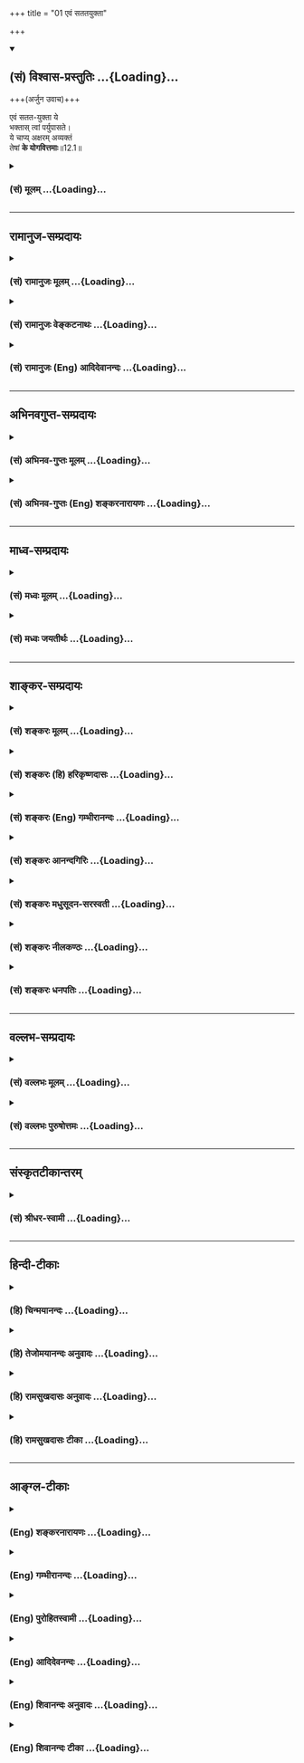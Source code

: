 +++
title = "01 एवं सततयुक्ता"

+++
<div class="js_include" newlevelforh1="2" title="(सं) विश्वास-प्रस्तुतिः" unfilled url="/mahAbhAratam/vyAsaH/shlokashaH/06-bhIShma-parva/03-bhagavad-gItA-parva/saMskRtam/vishvAsa-prastutiH/12_bhakti-yogaH/01_evaM_satatayuktA.md">
<details open><summary><h2>(सं) विश्वास-प्रस्तुतिः ...{Loading}...</h2></summary>

+++(अर्जुन उवाच)+++

एवं सतत-युक्ता ये  
भक्तास् त्वां पर्युपासते।  
ये चाप्य् अक्षरम् अव्यक्तं  
तेषां **के योगवित्तमाः**॥12.1॥
</details>
</div>
<div class="js_include collapsed" newlevelforh1="3" title="(सं) मूलम्" unfilled url="/mahAbhAratam/vyAsaH/shlokashaH/06-bhIShma-parva/03-bhagavad-gItA-parva/saMskRtam/mUlam/12_bhakti-yogaH/01_evaM_satatayuktA.md">
<details><summary><h3>(सं) मूलम् ...{Loading}...</h3></summary>

अर्जुन उवाच  
एवं सततयुक्ता ये भक्तास्त्वां पर्युपासते।  
येचाप्यक्षरमव्यक्तं तेषां के योगवित्तमाः।।12.1।।
</details>
</div>


_________________
## रामानुज-सम्प्रदायः
<div class="js_include collapsed" newlevelforh1="3" title="(सं) रामानुजः मूलम्" unfilled url="/mahAbhAratam/vyAsaH/shlokashaH/06-bhIShma-parva/03-bhagavad-gItA-parva/saMskRtam/rAmAnujaH/mUlam/12_bhakti-yogaH/01_evaM_satatayuktA.md">
<details><summary><h3>(सं) रामानुजः मूलम् ...{Loading}...</h3></summary>

भक्तियोगनिष्ठानां प्राप्यभूतस्य परस्य ब्रह्मणो भगवतो नारायणस्य निरङ्कुशाइश्वर्यं साक्षात्कर्तुकामायार्जुनाय अनवधिकातिशयकारुण्याउदार्यसौशील्यादिगुणसागरेण सत्यसङ्कल्पेन भगवता स्वाइश्वर्यं यथावद् अवस्थितं दर्शितम्; उक्तं च तत्त्वतो भगवज्ज्ञानदर्शनप्राप्तीनाम् ऐकान्तिकात्यन्तिकभगवद्भक्त्येकलभ्यत्वम् । अननतरम् आत्मप्राप्तिसाधनभूताद् अत्मोपासनाद् भक्तिरूपस्य भगवदुपासनस्य स्वसाध्यनिष्पादने शैघ्र्यात् सुसुखोपादानत्वाच् च श्रैष्ठ्यम्, भगवदुपासनोपायश् च, तदशक्तस्याक्षरनिष्ठता, तदपेक्षिताश् चोच्यन्ते । भगवदुपासनस्य प्राप्यभूतोपास्यश्रैष्ठ्याच् श्रैष्ठ्यं तु, "योगिनाम् अपि सर्वेषां मद्गतेनान्तरात्मना । श्रद्धावान् भजते यो माम् स मे युक्ततमो मतः ॥ भ्ग्र्_१२।" इत्य् अत्रोक्तम् ।

।।12.1।। अर्जुन उवाच -- एवंमत्कर्मकृत् (गीता 11।55) इत्यादिना उक्तेन
प्रकारेण **सततयुक्ताः** भगवन्तं त्वाम् एव परं प्राप्यं मन्वाना **ये
भक्ताः त्वां** सकलविभूतियुक्तम्
अनवधिकातिशयसौन्दर्यसौशील्यसार्वज्ञ्यसत्यसंकल्पत्वाद्यनन्दगुणसागरं
परिपूर्णम् **उपासते;** **ये च अपि अक्षरं** प्रत्यगात्मस्वरूपं तद् एव च
**अव्यक्तं** चक्षुरादिकरणेन अनभिव्यक्तस्वरूपम् उपासते; **तेषाम्**
उभयेषां **के योगवित्तमाः** के स्वसाध्यं प्रति शीघ्रगामिनः इत्यर्थः। भवामि
न चिरात्पार्थ मय्यावेशितचेतसाम्।। (गीता 12।7) इति उत्तरत्र योगवित्तमत्वं
शैघ्र्यविषयम् इति हि व्यञ्जयिष्यते।

</details>
</div>
<div class="js_include collapsed" newlevelforh1="3" title="(सं) रामानुजः वेङ्कटनाथः" unfilled url="/mahAbhAratam/vyAsaH/shlokashaH/06-bhIShma-parva/03-bhagavad-gItA-parva/saMskRtam/rAmAnujaH/venkaTanAthaH/12_bhakti-yogaH/01_evaM_satatayuktA.md">
<details><summary><h3>(सं) रामानुजः वेङ्कटनाथः ...{Loading}...</h3></summary>

  
  
।।12.1।। प्रसक्ताया भक्तेः श्रैष्ठ्यादिकमुच्यत इति
द्वादशाध्यायार्थसङ्गतिं वक्तुं पूर्वोक्तमनुवदन् भक्तियोगप्रकरणे
वैश्वरूप्यप्रदर्शनसङ्गतिमप्यर्थाद्विविनक्ति -- भक्तियोगनिष्ठानामिति।
साक्षात्कृते हि पूर्णोपासनं शक्यम्; उपास्यत्वफलत्वोपयुक्ताकारेण
तत्प्रकाशनं च युक्तमिति भावः।
प्रस्तुतसाक्षात्कारादिकारणप्रधानसङ्गतिस्थलमाहउक्तं चेति। स्वप्रकाशनहेतुः
कारुण्यादिकम्। तदैव कार्यसिद्ध्यर्थं सत्यसङ्कल्पत्वोक्तिः।
उपायफलनिर्देशानन्तरं फलाविलम्बाद्युक्तिरिति सङ्गतिमाहअनन्तरमिति।
एतेनभक्तिशैघ्र्यमुपायोक्तिरशक्तस्यात्मनिष्ठता।
तत्प्रकारास्त्वतिप्रीतिर्भक्ते द्वादश उच्यते \[गी.सं.16\] इति
सङ्ग्रहश्लोकोऽपि व्याख्यातः। अतिप्रीतिः इत्यादिना संगृहीतस्य
द्वादशाध्यायान्तिमश्लोकार्थस्य भाष्ये चकारेण सङ्ग्रहः।
उपक्रान्तोपसंहारमात्ररूपत्वात्तस्य पृथगनुक्तिः। अस्मिन्नध्याये
योगवित्तमयुक्ततमादिशब्दैः प्रश्नोत्तरगतैस्तारतम्यमात्रमुच्यते।
तच्चोपास्यप्रकर्षहैतुकफलतारतम्यनिबन्धनं किं न स्यात् इत्यत्राह --
भगवदुपासनस्येति। सम्प्रतिपन्नांशे पुनः प्रश्नो न युक्त इति भावः।
अव्यवहितवाक्यसङ्गतिव्यञ्जनार्थमासक्तिवशादौचित्याच्चैवंशब्दानूदितमाहमत्कर्मकृदित्यादिनोक्तेन
प्रकारेणेति। सततयुक्तशब्दोऽत्र सततयोगाशंसापर इत्यभिप्रायेणाहभगवन्तं
त्वामेव परं प्राप्यं मन्वाना इति। मत्परमः \[11।55\] इति हि
पूर्वश्लोकोक्तम्। सुग्रहत्वानुगुणाकारसूचनार्थंसकलेत्यादिनात्वाम् इति
निर्देशस्य प्रागुपदेशदिव्यचक्षुर्भ्यां
प्रतिपन्नविभूत्यादिवैशिष्ट्यपरत्वं दर्शितम्। यद्वापर्युपासते
इत्यत्रोपसर्गाभिप्रेतोक्तिरियम्। तदाहपरिपूर्णमिति। अक्षरशब्दस्य
प्रकृतावीश्वरे च प्रयोगादिह तद्व्यावृत्त्यर्थमाहप्रत्यगात्मस्वरूपमिति।
अव्यक्तशब्दस्याक्षरशब्दसमभिव्याहृताचिद्विशेषपरत्वव्युदासायाहतदेव
चाव्यक्तमिति। यच्छब्दत्रयाभावादुत्तरे
च,विशेषणविशेष्यव्यक्तेरत्रोपास्यत्रयपरत्वमनुचितमिति
भावः। पञ्चविंशकमव्यक्तं ष़ड्विंशः पुरुषोत्तमः। एतज्ज्ञात्वा विमुच्यन्ते
यतयः शान्तबुद्धयः इति यमस्मृतिवचनेऽपि पुरुषोत्तमादर्वाचीन
एवाव्यक्तशब्दः। अत्र योगवित्तमशब्दाभिप्रेतमाधिक्यं दर्शयतिके
स्वसाध्यमिति। प्रश्नस्योपास्याधिक्यादिपरत्वं मा भूत् उक्तार्थपरत्वे किं
प्रमाणं इत्यत्राहभवामीति। प्रश्नान्यथानुपपत्त्यैव पारिशेष्यादयमर्थः
सिद्धः उत्तरवाक्ये तु स्पष्टः। क्लेशोऽधिकतरस्तेषाम् इति
चाक्षरनिष्ठात्प्रकर्ष उच्यत इति भावः।  
  

</details>
</div>
<div class="js_include collapsed" newlevelforh1="3" title="(सं) रामानुजः (Eng) आदिदेवानन्दः" unfilled url="/mahAbhAratam/vyAsaH/shlokashaH/06-bhIShma-parva/03-bhagavad-gItA-parva/saMskRtam/rAmAnujaH/english/AdidevAnandaH/12_bhakti-yogaH/01_evaM_satatayuktA.md">
<details><summary><h3>(सं) रामानुजः (Eng) आदिदेवानन्दः ...{Loading}...</h3></summary>

12.1 Arjuna said These are two types of spiritual aspirants who are contrasted thus: (1) On the one hand there are those devotees who adore You 'thus'; namely, in the way taught in such text as 'Whosoever works for Me' (11.55), and who are desirous of being ever 'integrated' with You, namely, considering You as the supreme end. They adore You in utter devotion - You, the ocean of boundless attributes of limitless excellence like grace, affability, omniscience, true resolve etc., and endowed with all glory. (2) On the other hand there are those who meditate on the 'Imperishable', (Aksara) namely, the individual self in Its true nature, which is the same as the 'Unmanifest' (Avyakta), namely that whose nature cannot be grasped by organs such as the eye etc. The estion posed is: Which of these two classes of devotees have greater knowledge of Yoga; Who would reach their respective goals sooner; Such is the meaning of the estion. Sri Krsna clearly states later on, 'O Arjuna, I become before long their redeemer from the fatal sea of recurring births and deaths' (12.7), with reference to the speed with which the latter kind of devotees reach Him.

</details>
</div>


_________________
## अभिनवगुप्त-सम्प्रदायः
<div class="js_include collapsed" newlevelforh1="3" title="(सं) अभिनव-गुप्तः मूलम्" unfilled url="/mahAbhAratam/vyAsaH/shlokashaH/06-bhIShma-parva/03-bhagavad-gItA-parva/saMskRtam/abhinava-guptaH/mUlam/12_bhakti-yogaH/01_evaM_satatayuktA.md">
<details><summary><h3>(सं) अभिनव-गुप्तः मूलम् ...{Loading}...</h3></summary>

।।12.1।। एवमिति। एवम् उक्तेन नयेन ये सेश्वरब्रह्मोपासका ये च +++(S omits ये
च)+++ केवलं आत्ममात्रमुपासते; तेषां विशेषाख्यानाय प्रश्नः।

</details>
</div>
<div class="js_include collapsed" newlevelforh1="3" title="(सं) अभिनव-गुप्तः (Eng) शङ्करनारायणः" unfilled url="/mahAbhAratam/vyAsaH/shlokashaH/06-bhIShma-parva/03-bhagavad-gItA-parva/saMskRtam/abhinava-guptaH/english/shankaranArAyaNaH/12_bhakti-yogaH/01_evaM_satatayuktA.md">
<details><summary><h3>(सं) अभिनव-गुप्तः (Eng) शङ्करनारायणः ...{Loading}...</h3></summary>

12.1 Evam etc. The estion is for getting an explanation regarding the
superiority among those who are the worshippers of the Absolute with
Sovereign power, by the said method and those who worship the Self alone
\[without any attribute\].

</details>
</div>


_________________
## माध्व-सम्प्रदायः
<div class="js_include collapsed" newlevelforh1="3" title="(सं) मध्वः मूलम्" unfilled url="/mahAbhAratam/vyAsaH/shlokashaH/06-bhIShma-parva/03-bhagavad-gItA-parva/saMskRtam/madhvaH/mUlam/12_bhakti-yogaH/01_evaM_satatayuktA.md">
<details><summary><h3>(सं) मध्वः मूलम् ...{Loading}...</h3></summary>

।।12.1।। उपासनाप्रियाय नमः। । अव्यक्तोपासनाद्भगवदुपासनस्योत्तमत्वं
प्रदर्श्य तदुपायं प्रदर्शयत्यस्मिन्नध्याये तदुपासनमपि मोक्षसाधनं
प्रतीयते श्रियं वसाना अमृतत्वमायन्भवन्ति सत्या समिथा मितद्रौ
\[ऋक्सं.7।4।4।4\] इति। अनाद्यनन्तं महतः परं ध्रुवं निचाय्य
तन्मृत्युमुखात्प्रमुच्यते \[कठो.3।15\] इति च। अव्यक्तं च महतः परम्। महतः
परमव्यक्तम् \[कठो.3।11\] इत्युक्तपरामर्शोपपत्तेः। उपास्य तां
श्रियमव्यक्तसंज्ञां भक्त्या मर्त्यो मुच्यते सर्वबन्धैः इति सामवेदे
आग्निवेश्यशाखायाम्। महच्च माहात्म्यं तस्या वेदेषूच्यते -- चतुष्कपर्दा
युवतिः सुपेशा घृतप्रतीका वयुनानि वस्ते। तस्यां सुपर्णा वृषणा
निषेदतुर्यत्र देवा दधिरे भागधेयम्। \[ऋक्सं.8।6।16।3\] चतुःशिखण्डा युवतिः
सुपेशा घृतप्रतीका वयुनानि वस्ते इति च। अहं
रुद्रेभिर्वसुभिश्चराम्यहमादित्यैरुत विश्वदेवैः इत्यारभ्य अहं राष्ट्री
सङ्गमनी वसूनां चिकितुषी प्रथमा यज्ञियानाम्। तां मा देवा व्यदधुः पुरुत्रा
भूरिस्थात्रां भूर्यावेशयन्तीम्। मया सो अन्नमत्ति यो विपश्यति यः प्राणिति
य ईं श्रृणोत्युक्तम्। अमन्तवो मां त उपक्षियन्ति श्रुधि श्रुत श्रद्धिवं
ते वदामि। यं कामये तं तमुग्रं कृणोमि तं ब्रह्माणं तमृषिं तं सुमेधाम्।
अहं रुद्राय धनुरातनोमि ब्रह्मद्विषे शरवे हन्तवा उ।। अहं सुवे पितरमस्य
मूर्धन्मम योनिरप्स्वान्तस्समुद्रे। परो दिवा पर एना पृथिव्यै तावती महिना
सम्बभूव \[ऋक्सं.8।7व.11;12\] इत्यादि च। त्वया जुष्ट ऋषिर्भवति देवि त्वया
ब्रह्म गतश्रीरुत त्वया \[म.ना.13।2\] इति च। इति शङ्का कस्यचिद्भवति; अतो
जानन्नपि सूक्ष्मयुक्तिज्ञानार्थं पृच्छति -- एवमिति। एवंशब्देन
दृष्टश्रुतरूपंमत्कर्मकृत् \[11।55\] इत्यादिप्रकारश्च परामृश्यते। अव्यक्तं
प्रकृतिः। महतः परमव्यक्तं \[कठो.3।12\] इति प्रयोगात्। यत्तत्
त्रिगुणमव्यक्तं नित्यं सदसदात्मकम्। प्रधानं प्रकृतिं प्राहुरविशेषं
विशेषवत् \[3।26।10\] इति च भागवते। अक्षरं च तत्। अक्षरात्परतः परः
\[मु.उ.2।1।2\] इति श्रुतेः। परं तु ब्रह्म न हि
भगवतोऽन्यत्। आनन्दमानन्दमयेऽवसाने सर्वात्मके ब्रह्मणि वासुदेवे \[ \] इति
भागवते। रूपं चेदृशं साधितं पुरस्तात्। उपासनं च तथैव कार्यम्। सहस्रशीर्षा
पुरुषः सहस्राक्षः सहस्रपात् \[ऋक्सं.8।4।17।1श्वे.उ.3।14\] इत्यारभ्य
तमेवं विद्वानमृत इह भवति \[नृ.पू.ता.1।6\] नान्यः पन्था अयनाय विद्यते
\[श्वे.उ.3।8\] इति साम्यासा। आदित्यवर्णत्वादिश्च न
वृथोपचारत्वेनाङ्गीकार्यः। तथा च सामवेदे सौकरायणश्रुतिः -- स्थाणुर्ह वै
प्राजापत्यः स प्रजापतिं पितरमेत्योवाच। मुमुक्षुभिः साधुभिः पूतपापैः किमु
ह वै तारकं तारवाच्यम्। ध्यानं च तस्याप्तरुचेः कथं स्याद्ध्येयश्च कः
पुरुषोऽलोमपादः इति। तं होवाचैष वै विष्णुस्तारकोऽलोमपादो ध्यानं च
तस्याप्तरुचेर्वदामि। सोऽनन्तशीर्षो बहुवर्णः सुवर्णो ध्येयः स वै
लोहितादित्यवर्णः। श्यामोऽथ वा हृदये सोऽष्टबाहुरनन्तवीर्योऽनन्तबलः पुराणः
इति। अरूपत्वा देस्तु गतिरुक्ता। पुरुषभेदश्च प्रश्नादौ प्रतीयते। त्वां
पर्युपासतेये चाप्यक्षरमव्यक्तं इत्यादौ।

</details>
</div>
<div class="js_include collapsed" newlevelforh1="3" title="(सं) मध्वः जयतीर्थः" unfilled url="/mahAbhAratam/vyAsaH/shlokashaH/06-bhIShma-parva/03-bhagavad-gItA-parva/saMskRtam/madhvaH/jayatIrthaH/12_bhakti-yogaH/01_evaM_satatayuktA.md">
<details><summary><h3>(सं) मध्वः जयतीर्थः ...{Loading}...</h3></summary>

।।12.1।। एतदध्यायप्रतिपाद्यमर्थमाह -- **अव्यक्ते**ति। अव्यक्तं श्रीः;
तदुपायं भगवदुपासनोपायम्। तदुपायप्रदर्शनं च
भगवदुपासनाधिक्यसमर्थनार्थमित्येकार्थता; षट्कान्तर्भावश्च। अर्जुनस्य
प्रश्नसङ्गतिप्रदर्शनेनैवानन्तर्यलक्षणाऽपि सङ्गतिर्ज्ञायते। ननु
भगवदुपासनमिवाव्यक्तोपासनमपि यदि मोक्षसाधनत्वेन प्रमितं स्यात्; तदा
तत्साधकाधिक्यविषयः संशयः स्यात्। तदेव कुतः तथा च कथमयं संशयमूलोऽर्जुनस्य
प्रश्नः नहि भिन्नफलसाधनसाधकानां निर्धारणार्थः प्रश्नो युज्यते; किन्तु
साध्यनिर्धारणार्थ एव न च तथा प्रकृतोयावानर्थः \[2।46\] इत्यादिना
निरस्तत्वादित्यत आह **तदुपासनमपी**ति। श्रियं प्रति वसाना
वसन्तस्तामाच्छाद्य स्थिताः; उपासीना इति यावत्। तेषां समिथा समीहितानि
सत्यानि भवन्ति। मितद्रौ समुद्रे क्षीराब्धौ। श्रीशब्दस्यान्यतोऽपि
प्रवृत्तेः अव्यक्तविषयामेव श्रुतिं पठति -- **अनादीति**। निचाय्य सम्पूज्य
निशाम्य वा। अत्रापि नाव्यक्तं श्रूयत इत्यत आह -- **अव्यक्तं चे**ति।
चोऽवधारणे। कुत एतत् परमात्मनोऽपि तत्सम्भवादित्यत आह -- **महत इति**। अत्र
हि तं महतः परमिति परमर्शो दृश्यते; स चोक्तस्यैव भवति; अव्यक्तमेव च महतः
परमव्यक्तं \[कठो.3।11\] इति महतः परत्वेनोक्तम् अतोऽत्राप्यव्यक्तग्रहणे
तमित्ययंमहतः परमव्यक्तं इत्युक्तस्य परामर्श इत्युपपद्यते।
अन्यथाऽनुक्तपरामर्शः प्रसज्यते। परमात्मा तु न महतः पर इत्युक्तः किन्तु
अव्यक्तात्पुरुषः परः \[कठो.3।11\]
इत्येवेत्यर्थः। श्रुतिद्वयार्थसंग्राहिकां स्पष्टां चात्र श्रुतिमुदाहरति
-- **उपास्ये**ति। नन्वेवं प्रतीयमानमपि अव्यक्तोपासनस्य
मोक्षसाधनत्वमुपचरितमेवअन्तवत्तु फलं तेषां \[7।23\] इत्युक्तन्यायात् अतो
नास्य सन्देहहेतुत्वमित्यत आह -- **महच्चे**ति। तस्याः श्रियः युक्तं
ब्रह्माद्युपासनस्य मोक्षसाधनतायां उपचरितत्वकल्पनम्; तेषां
जननमरणादिमत्त्वेनासम्भवात्। श्रियस्तु महामाहात्म्यवत्त्वेन
वेदोक्तत्वादसम्भवाभावात्। वास्तवमेव तदुपासनस्य मोक्षसाधनत्वमित्यर्थः।
सुपेशा सुरूपा घृतप्रतीका दीप्ताङ्गी वयुनानि ज्ञानानि वस्ते आच्छादयति;
ज्ञानालंकृतेति यावत्। सुपर्णा सुष्ठु परमानन्दौ; वृषणा सेवकौ; द्विरूपो
भगवानेव। यत्र यस्यां विषये। अत्र नित्ययौवनं ज्ञानमयत्वं
सर्वदेवतापूज्यत्वं च प्रतीयते। एवमुत्तरत्र। रुद्राद्यैः परिवृता राष्ट्री
राज्ञी यज्ञियानां यज्ञार्हाणां वसूनां पदार्थानां देवानां वा सङ्गमनी
सङ्गमयित्री। प्रथमा चिकितुषी अनादितः सर्वत्र कृतनिवासा। पुरुत्रा
पुरुस्थानेषु व्यदधुः कृतवन्तः पूजार्थं प्रतिष्ठापितवन्तः। भूरिस्थात्रां
स्वतो भूरिस्थानेषु स्थिताम्। भूरिस्थानेषु देवानावेशयन्तीम्। योऽन्नमत्ति
स मयैवात्तीत्यादि। ये अमन्तवो निरपराधास्ते मामुपक्षियन्ति मत्समीपे
वसन्ति। श्रुधि शृणु। श्रुत प्रसिद्ध। श्रद्धिवं श्रद्धेयम्। यमुग्रं
रुद्रं कर्तुं कामये तं तमुग्रं कृणोमि करोमीत्यादि। सुमेधां सुमेधसम्।
रुद्रायेत्यादिचतुर्थी द्वितीयार्थे। ब्रह्मद्विषे संहारकाले
ब्राह्मणादिसर्वप्राणिद्विषम्। यद्वा ब्रह्मद्विषां शरवे हिंसकं हन्तवा उ
हन्तुमेव। अस्य जगतः पितरं हिरण्यगर्भं मूर्धनि सर्वाधिक्ये। योनिः कारणम्।
दिवेत्यादितृतीया पञ्चम्यर्थे। एना एतस्याः महिना महिम्नाऽहमेतावतो
सम्बभूवेत्यादिनोच्यते। भवत्वेवं ततः किं असन्दिग्धतया
भगवन्तमेवोपासीनस्यार्जुनस्य कथमयं संशयो येनैवं पृच्छति इत्यत आह --
**इती**ति। यत एवं भगवदुपासनस्येवाव्यक्तोपासनस्यापि विनोपचारेण
मोक्षसाधनत्वं प्रतीयत इति। तस्मान्मार्गद्वयेनैकमेव फलं प्राप्नुवतां
मध्ये के श्रेष्ठा इति साधकबाधकप्रमाणाभावेन शङ्कासंशयः
कस्यचिदविदिततत्त्वस्य भवति; अतस्तदनुजिघृक्षया भगवदुपासका एव श्रेष्ठा इति
जानन्नप्यर्जुनः पृच्छतीत्यर्थः। अथवा जानन्नपि तत्र
स्वाविदितयुक्तिज्ञानार्थं संशयमाहृत्य पृच्छतीत्याह -- **सूक्ष्मे**ति।
योग्यतावशादेवम्भूतं त्वामेवं प्रकारेणोपासत इत्युभयत्रैवं शब्दस्यान्वय
इत्याशयवानाह -- **एवमि**ति। दृष्टं श्रुतं च रूपं यस्य
ब्रह्मणस्तत्तथा। अव्यक्ताक्षरशब्दयोरपव्याख्यानं निराकर्तुमर्थं तावदाह --
**अव्यक्तमि**ति। प्रकृतिश्चेतना त्रिगुणं त्रिगुणाभिमानित्वात्।
सदसदात्मकं कार्यकारणाभिमानित्वात्। अविशेषं अकार्यं ततः प्रधानं प्राहुः
विशेषवत् कार्यवत्। ततः प्रकृतिं प्राहुः तत्प्रकृत्याख्यं तत्त्वम्। परतः
परोऽत्युत्तमः। अत्राव्यक्तमिति विशेष्यवाची। अक्षरमिति विशेषणवाची
अव्यक्तासक्तचेतसाम्। अव्यक्ता हि गतिः \[12।5\] इत्यादिवचनात्। अतो
व्युत्क्रमेण व्याख्यानम्। विशेषणोपादानं च देवतान्तरवैलक्षण्यप्रदर्शनेन
प्रश्नसम्भावनार्थम्। एतदेव भाष्यकृता महच्चेत्यादिना प्रपञ्चितम्। अन्ये
तुये त्वां भगवन्तं वासुदेवमुपासते; ये चाप्यक्षरमव्यक्तं परं ब्रह्म तेषां
के योगवित्तमाः इति व्याचक्षते तदसदित्याह -- **परं त्वि**ति। आनन्दं
इत्यादेः पूर्वेणोत्तरेण चान्वयो द्रष्टव्यः। तथा च ये त्वां,पर्युपासते ये
च त्वामित्युक्तं स्यात्। तथा चोन्मत्तप्रलापत्वप्रसङ्ग इति भावः। ननु
भगवान्करचरणादिमद्रूपवान्; परं ब्रह्म तु नेदृशरूपवत्। अशब्दमस्पर्शमरूपम्
\[कठो.3।15\] इत्यादिश्रुतेः। अतः कथमेतत् इत्यत आह -- **रूपं चे**ति।
पराभ्युपगतस्य ब्रह्मणोऽपीति शेषः। अस्तु भगवानेव परं ब्रह्म; किन्तु ये
त्वामेवं साकारमुपासते ये चाव्यक्तं निराकारं तेषां के योगवित्तमा इति
प्रश्नार्थ इत्यत आह -- **उपासनं चे**ति। तथैव रूपवत्तयैव। स्यादयं
प्रश्नार्थो यदि रूपवत्त्वारूपवत्त्वाभ्यां भगवदुपासनं कार्यं स्यात् न
त्वेतदस्ति; किन्तु रूपवत्तयैवान्यस्य मिथ्योपासनत्वेनानर्थहेतुत्वादिति
भावः। कुत एतत् इत्यत आह -- **सहस्रे**ति। आरभ्येत्यनेन ब्राह्मणोऽस्य
मुखमासीत् \[ऋक्सं.8।4।19।2\] इत्यादेः आदित्यवर्णं तमसस्तु पारे
\[चित्यु.12।7\] इत्यादेश्च ग्रहणम्। अभ्यासशब्देन तत्फलनियमो लक्ष्यते।
श्रुतिः साकारोपासनं मोक्षसाधनमाहेति शेषः। नन्वत्रोच्यमान
आदित्यवर्णत्वादिराकारः अतमस्कत्वादिसादृश्यादुपचरित एवेत्यत आह --
**आदित्ये**ति। वृथा बाधकेन विना उपचर्यत इत्युपचारः। केचित् सहस्रशीर्षा
इत्यादिकं हिरण्यगर्भविषयमिति मन्यन्ते अतस्तद्विधूय ईश्वरविषयतया स्वमतं
गृहीतुमादित्येत्यादीत्युक्तम्। उपचारानर्ही चात्र श्रुतिमाह -- **तथा
चे**ति। स्थाणुः; रुद्रः प्राजापत्यः; प्रजापतेरपत्यम्। साधुभिः साधकैः
तारकं संसारस्य। तारः ङ्कारः आप्तरुचेर्व्याप्ततेजसः। लोमेति केशवचनम्।
लोमपादेति द्वन्द्वः। न विद्यन्ते लोमान्तपादाद्यवयवा यस्यासावलोमपादः; तं
स्थाणुमुवाच प्रजापतिः। सुवर्णः सुवर्णवर्णः। अत्र मुमुक्षुभिः को ध्येय
प्रश्नः। इत्यकः तारावाच्यं तारकं वस्तु किमिति द्वितीयः। तस्य ध्यानं कथं
स्यात् किं साकारतयोत निराकारत्वेन नाद्यः; अलोमपादो ह्यसावुच्यते। न
द्वितीयः; बुद्धावनारोहात् इति तृतीयः; तत्राद्यद्वितीययोरर्थतो न भेदः।
तारकस्यैव मुमुक्षुध्येयत्वादित्यभिप्रेत्य द्वयोरेकमेवोत्तरमाह यस्त्वया
मुमुक्षुध्येयः तारकः पृष्टः एष विष्णुरिति। यद्यप्यसावलोमपाद उच्यते तथापि
तस्य साकारतयैव ध्यानं वदामीति तृतीयस्य यदि ब्रह्म साकारमेव तद्ध्यानं च
तथैव कार्यम्। तर्हि अशब्दमस्पर्शमरूपमव्ययम् \[कठो.3।15\] इत्यादेः का
गतिः इत्यत आह -- **अरूपत्वादेस्त्वि**ति। लौकिकरूपाद्यभावरूपा एतेनालोमपाद
इत्यस्याभिप्रायोऽप्युक्तो भवति। इतोऽपि न परोक्तः प्रश्नार्थ इत्याह --
**पुरुषेति**। एवं हि व्याख्याने ध्येयस्यैव ध्यानं द्वेधेत्युक्तं स्यात्।
अत्र तु ध्येयौ पुरुषौ द्वौ प्रतीयेते। अतश्च नैवमित्यर्थः।
प्रश्नस्यैकध्येयविषयतया कथञ्चिद्व्याख्यानेऽप्युत्तरं
निरवकाशमित्याशयेनादिग्रहणं कृतम्। किञ्च साकारोपासनेन विशुद्धाशये
निराकारमुपास्त इत्येकस्यैव क्रमेण ध्येयद्वयमिति परेषां सिद्धान्तः; अत्र
तूपासकपुरुषभेदः प्रतीयते ततोऽपि नान्योऽर्थ इत्याह -- **पुरुषेति**।
उत्तरापव्याख्याननिराकरणं तु तात्पर्यनिर्णय इत्युक्तमेव व्याख्यानमिति
स्थितम्।

</details>
</div>


_________________
## शाङ्कर-सम्प्रदायः
<div class="js_include collapsed" newlevelforh1="3" title="(सं) शङ्करः मूलम्" unfilled url="/mahAbhAratam/vyAsaH/shlokashaH/06-bhIShma-parva/03-bhagavad-gItA-parva/saMskRtam/shankaraH/mUlam/12_bhakti-yogaH/01_evaM_satatayuktA.md">
<details><summary><h3>(सं) शङ्करः मूलम् ...{Loading}...</h3></summary>

द्वितीयाध्यायप्रभृतिषु विभूत्यन्तेषु अध्यायेषु परमात्मनः ब्रह्मणः अक्षरस्य विध्वस्तसर्वोपाधिविशेषस्य उपासनम् उक्तम् ; सर्वयोगैश्वर्यसर्वज्ञानशक्तिमत्सत्त्वोपाधेः ईश्वरस्य तव च उपासनं तत्र तत्र उक्तम् । विश्वरूपाध्याये तु ऐश्वरम् आद्यं समस्तजगदात्मरूपं विश्वरूपं त्वदीयं दर्शितम् उपासनार्थमेव त्वया । तच्च दर्शयित्वा उक्तवानसि ‘मत्कर्मकृत्’ (भ. गी. ११ । ५५) इत्यादि । अतः अहम् अनयोः उभयोः पक्षयोः विशिष्टतरबुभुत्सया त्वां पृच्छामि इति अर्जुन उवाच —

।।12.1।। --,एवम् इति अतीतानन्तरश्लोकेन उक्तम् अर्थं परामृशति मत्कर्मकृत्
इत्यादिना। **एवं सततयुक्ताः;** नैरन्तर्येण भगवत्कर्मादौ यथोक्ते अर्थे
समाहिताः सन्तः प्रवृत्ता इत्यर्थः। **ये भक्ताः** अनन्यशरणाः सन्तः
**त्वां** यथादर्शितं विश्वरूपं **पर्युपासते** ध्यायन्ति **ये चान्येऽपि**
त्यक्तसर्वैषणाः संन्यस्तसर्वकर्माणः यथाविशेषितं ब्रह्म **अक्षरं**
निरस्तसर्वोपाधित्वात् **अव्यक्तम्** अकरणगोचरम्। यत् हि करणगोचरं तत्
व्यक्तम् उच्यते; अञ्जेः धातोः तत्कर्मकत्वात् इदं तु अक्षरं तद्विपरीतम्;
शिष्टैश्च उच्यमानैः विशेषणैः विशिष्टम्; तत् ये चापि पर्युपासते;
**तेषाम्** उभयेषां मध्ये के योगवित्तमाः के अतिशयेन योगविदः
इत्यर्थः।।**श्रीभगवान् उवाच --** ये तु अक्षरोपासकाः सम्यग्दर्शिनः
निवृत्तैषणाः; ते तावत् तिष्ठन्तु तान् प्रति यत् वक्तव्यम्; तत्
उपरिष्टात् वक्ष्यामः। ये तु इतरे --,श्रीभगवानुवाच --,

</details>
</div>
<div class="js_include collapsed" newlevelforh1="3" title="(सं) शङ्करः (हि) हरिकृष्णदासः" unfilled url="/mahAbhAratam/vyAsaH/shlokashaH/06-bhIShma-parva/03-bhagavad-gItA-parva/saMskRtam/shankaraH/hindI/harikRShNadAsaH/12_bhakti-yogaH/01_evaM_satatayuktA.md">
<details><summary><h3>(सं) शङ्करः (हि) हरिकृष्णदासः ...{Loading}...</h3></summary>

।।12.1।। तथा विश्वरूप ( एकादश ) अध्यायमें आपने उपासनाके लिये ही मुझे
सम्पूर्ण ऐश्वर्ययुक्त; सबका आदि और समस्त जगत्का आत्मारूप अपना विश्वरूप
भी दिखलाया है और वह रूप दिखलाकर आपने मेरे ही लिये कर्म करनेवाला हो
इत्यादि वचन भी कहे हैं। इसलिये इन दोनों पक्षोंमें कौनसा पक्ष श्रेष्ठतर
है; यह जाननेकी इच्छासे मैं आपसे पूछता हूँ। इस प्रकार अर्जुन बोला --,
एवम् शब्दसे जिसके आदिमें मत्कर्मकृत् यह पद है; उस पासमें ही कहे हुए
श्लोकके अर्थका अर्थात् एकादश अध्यायके अन्तिम श्लोकमें कहे हुए अर्थका (
अर्जुन ) निर्देश करता है। इस प्रकार निरन्तरतासे उपर्युक्त साधनोंमें
अर्थात् भगवदर्थ कर्म करने आदिमें दत्तचित्त हुए -- लगे हुए जो भक्त; अनन्य
भावसे शरण होकर पूर्वदर्शित विश्वरूपधारी आप परमेश्वरकी उपासना करते हैं --
उसीका ध्यान किया करते हैं। तथा दूसरे जो समस्त वासनाओंका त्याग करनेवाले;
सर्वकर्मसंन्यासी ( ज्ञानीजन ) उपर्युक्त विशेषणोंसे युक्त परम अक्षर; जो
समस्त उपाधियोंसे रहित होनेके कारण अव्यक्त है; ऐसे इन्द्रियादि करणोंसे
अतीत ब्रह्मकी उपासना किया करते हैं। संसारमें जो इन्द्रियादि करणोंसे
जाननेमें आनेवाला पदार्थ है वह व्यक्त कहा जाता है क्योंकि अञ्ज धातुका
अर्थ इन्द्रियगोचर होना ही है और यह अक्षर उससे विपरीत अकरणगोचर हैं एवं
महापुरुषोंद्वारा कहे हुए विशेषणोंसे युक्त हैं; ऐसे ब्रह्मकी जो उपासना
करते हैं। उन दोनोंमें श्रेष्ठतर योगवेत्ता कौन हैं अर्थात् अधिकतासे योग
जाननेवाले कौन हैं।

</details>
</div>
<div class="js_include collapsed" newlevelforh1="3" title="(सं) शङ्करः (Eng) गम्भीरानन्दः" unfilled url="/mahAbhAratam/vyAsaH/shlokashaH/06-bhIShma-parva/03-bhagavad-gItA-parva/saMskRtam/shankaraH/english/gambhIrAnandaH/12_bhakti-yogaH/01_evaM_satatayuktA.md">
<details><summary><h3>(सं) शङ्करः (Eng) गम्भीरानन्दः ...{Loading}...</h3></summary>

12.1 The subject-matter stated in the immediately preceding verse,
'৷৷.he who works for Me,' etc. is referred to by the word evam (thus).
Ye bhaktah, those devotees who, seeking no other refuge; evam, thus;
satata-yuktah, being ever-devoted, i.e., remaining unceasingly engaged
in the works of the Lord, etc., intent on the aforesaid purpose;
paryupasate, meditate; tvam, on You, in the Cosmic form as revealed
earlier; ye ca api, and those others, again, who have renounced all
desires, who have given up all actions; who meditate on Brahman as
described (below), aksaram, on the Immutable; avyaktam, on the
Unmanifested, which is so on account of being bereft of all limiting
adjuncts, (and) which is beyond the comprehension of the organs-in the
world, whatever comes within the range of the organs is said to be
manifest, for the root anj conveys that sense; but this Immutable is the
opposite of that and is endowed with alifications that are spoken of by
the great ones; those again, who meditate on that-; tesam, of them,
among the two (groups); ke, who; are the yoga-vit-tamah, best
experiencers of yoga, i.e., who are those that are surpassingly versed
in yoga; But leave alone those who meditate on the Immutable, who are
fully enlightened and are free from desires. Whatever has to be said
with regard to them, we shall say later on. As for those others-

</details>
</div>
<div class="js_include collapsed" newlevelforh1="3" title="(सं) शङ्करः आनन्दगिरिः" unfilled url="/mahAbhAratam/vyAsaH/shlokashaH/06-bhIShma-parva/03-bhagavad-gItA-parva/saMskRtam/shankaraH/AnandagiriH/12_bhakti-yogaH/01_evaM_satatayuktA.md">
<details><summary><h3>(सं) शङ्करः आनन्दगिरिः ...{Loading}...</h3></summary>

।।12.1।। अशोच्यानित्यादिषु विभूत्यध्यायावसानेष्वध्यायेषु निरुपाधिकस्य
ब्रह्मणो ज्ञेयत्वेनानुसंधानमुक्तमिति वृत्तं कीर्तयति -- **द्वितीयेति।**
अतिक्रान्तेषु तत्तदध्यायेषु सोपाधिकस्यापि ब्रह्मणो ध्येयत्वेन प्रतिपादनं
कृतमित्याह -- **सर्वेति।** सर्वस्यापि प्रपञ्चस्य योगो घटना
जन्मस्थितिभङ्गप्रवेशनियमनाख्या तत्रैश्वर्यं सामर्थ्यं तेन सर्वत्र ज्ञेये
प्रतिबन्धविधुरया ज्ञानशक्त्या विशिष्टस्य सत्त्वाद्युपहितस्य भगवतो ध्यानं
तत्र तत्र प्रसङ्गमापाद्य मन्दमध्यमयोरनुग्रहार्थमुक्तमित्यर्थः। एकादशे
वृत्तमनुवदति -- **विश्वरूपेति।** अध्यायान्ते भगवदुपदेशमनुवदति --
**तच्चेति।** (अतीतानन्तरश्लोकेनोक्तमर्थं परामृशति -- **मत्कर्मकृदिति।**)
यथाधिकारं तारतम्योपेतानि साधनानि नियन्तुमध्यायान्तरमवतारयन्नादौ
प्रश्नमुत्थापयति -- **अत इति।** सोपाधिकध्यानस्य निरुपाधिकज्ञानस्य
चोक्तत्वादित्यर्थः। एवं शब्दार्थमुक्त्वा तमनूद्य सततयुक्ता इति भागं
विभजते -- **एवमिति।** ये भक्ता इत्यनूद्य व्याचष्टे -- **अनन्येति।**
मन्दमध्यमाधिकारिणः सगुणशरणानुक्त्वा निर्गुणनिष्ठानुत्तमाधिकारिणो
निर्दिशति -- **ये चेति।** यथा विशेषितमनिर्देश्यं सर्वत्रगमचिन्त्यं
कूटस्थमित्यादिवक्ष्यमाणविशेषणविशिष्टमित्यर्थः। न क्षरत्यश्नुते
वेत्यक्षरम्। अव्यक्तमित्येतद्व्याचष्टे -- **निरस्तेति।** करणागोचरत्वं
व्यतिरेकद्वारा स्फोरयति -- **यद्धीति।** यथा विशेषितमित्युक्तं स्पष्टयति
-- **शिष्टैश्चेति।** पूर्वार्धगतक्रियापदस्यानुषङ्गं सूचयति -- **तदिति।**
सर्वे तावदेते योगं समाधिं विन्दन्तीति योगविदः। के पुनरतिशयेनैषां मध्ये
योगविदो योगिन इति पृच्छति -- **केऽतिशयेनेति।**

</details>
</div>
<div class="js_include collapsed" newlevelforh1="3" title="(सं) शङ्करः मधुसूदन-सरस्वती" unfilled url="/mahAbhAratam/vyAsaH/shlokashaH/06-bhIShma-parva/03-bhagavad-gItA-parva/saMskRtam/shankaraH/madhusUdana-sarasvatI/12_bhakti-yogaH/01_evaM_satatayuktA.md">
<details><summary><h3>(सं) शङ्करः मधुसूदन-सरस्वती ...{Loading}...</h3></summary>

।।12.1।। पूर्वाध्यायान्तेमत्कर्मकृन्मत्परमो मद्भक्तः सङ्गवर्जितः।
निर्वैरः सर्वभूतेषु यः स मामेति पाण्डव इत्युक्तं तत्र मच्छब्दार्थे
संदेहः किं निराकारमेव सर्वस्वरूपं वस्तु मच्छब्देनोक्तं भगवता किं
साकारमिति। उभयत्रापि प्रयोगदर्शनात्बहूनां जन्मनामन्ते ज्ञानवान्मां
प्रपद्यते। वासुदेवः सर्वमिति स महात्मा सुदुर्लभः इत्यादौ निराकारं वस्तु
व्यपदिष्टं। विश्वरूपदर्शनानन्तरं चनाहं वेदैर्न तपसा न दानेन न चेज्यया।
शक्य एवंविधो द्रष्टुं दृष्टवानसि मां यथा इति साकारं वस्तु। उभयोश्च
भगवदुपदेशयोरधिकारिभेदेनैव व्यवस्थया भवितव्यम्। अन्यथा विरोधात्। तत्रैवं
सति मया मुमुक्षुणा किं निराकारमेव वस्तु चिन्तनीयं किंवा साकारमिति
स्वाधिकारनिश्चयाय सगुणनिर्गुणविद्ययोर्विशेषबुभुत्सया अर्जुन उवाच --
एवमिति। एवं मत्कर्मकृदित्याद्यनन्तरोक्तप्रकारेण सततयुक्ता नैरन्तर्येण
भगवत्कर्मादौ सावधानतया प्रवृत्ता भक्ताः साकारवस्त्वेकशरणाः
सन्तस्त्वामेवंविधं साकारं ये पर्युपासते सततं चिन्तयन्ति; ये चापि सर्वतो
विरक्तास्त्यक्तसर्वकर्माणोऽक्षरं न क्षरत्यश्नुते वेत्यक्षरंएतद्वै
तदक्षरं गार्गि ब्राह्मणा अभिवदन्त्यस्थूलमनण्वह्रस्वमदीर्घम्
इत्यादिश्रुतिप्रतिषिद्धसर्वोपाधिरहितं निर्गुणं ब्रह्म अतएवाव्यक्तं
सर्वकरणागोचरं निराकारं त्वां पर्युपासते तेषामुभयेषां मध्ये के योगवित्तमा
अतिशयेन योगविदो योगं समाधिं विदन्तीति वा योगविद उभयेऽपि। तेषां मध्ये के
श्रेष्ठा योगिनः। केषां ज्ञानं मयानुसरणीयमित्यर्थः।

</details>
</div>
<div class="js_include collapsed" newlevelforh1="3" title="(सं) शङ्करः नीलकण्ठः" unfilled url="/mahAbhAratam/vyAsaH/shlokashaH/06-bhIShma-parva/03-bhagavad-gItA-parva/saMskRtam/shankaraH/nIlakaNThaH/12_bhakti-yogaH/01_evaM_satatayuktA.md">
<details><summary><h3>(सं) शङ्करः नीलकण्ठः ...{Loading}...</h3></summary>

।।12.1।। सप्तममारभ्यैतावता ग्रन्थेन तत्पदवाच्यार्थो निरूपितः। इदानीं
तत्पदार्थशोधनमुपासनाकाण्डं च समापयिष्यन्निहार्थतः प्राधान्येन
तत्पदलक्ष्यमर्थं तद्विदां लक्षणानि च प्रदर्श्यन्ते। शब्दतस्तु
लौकिकबुद्ध्यनुसारेण तत्पदवाच्यस्यैवोपासनादिकं प्रपञ्च्यते। तत्र
पूर्वाध्यायान्तेमत्कर्मकृन्मत्परमः इत्यादिना स्वभजनमुक्तम्। तत्र
मच्छब्दार्थः किं सगुणमुत निर्गुणं ब्रह्म। उभयत्राप्यस्मच्छब्दस्य पूर्वं
प्रयोगदर्शनात्संदिहानः पृच्छति -- **एवमिति।** एवमित्यव्यवहितं
मत्कर्मकृदित्यादिनोक्तं प्रकारं परामृशति। अनेन प्रकारेण ये सततयुक्ता
नित्यं समाहितचित्ता भक्ताः सगुणवेदिनस्त्वां पर्युपासते; ये
चाप्यक्षरमस्थूलादिलक्षणमव्यक्तं बुद्ध्याद्यगोचरमुपासते तेषां मध्ये
योगवित्तमाः के कतरे इत्यर्थः।

</details>
</div>
<div class="js_include collapsed" newlevelforh1="3" title="(सं) शङ्करः धनपतिः" unfilled url="/mahAbhAratam/vyAsaH/shlokashaH/06-bhIShma-parva/03-bhagavad-gItA-parva/saMskRtam/shankaraH/dhanapatiH/12_bhakti-yogaH/01_evaM_satatayuktA.md">
<details><summary><h3>(सं) शङ्करः धनपतिः ...{Loading}...</h3></summary>

।।12.1।। यत्कृपालवमात्रेण मूर्खो भवति पण्डितः। तं वन्दे परमानन्दं विष्णुं
जिष्णु शिवं गुरुम्।।1।।  
  
द्वितीयाद्यध्यायेषु विभूत्यध्यायान्वेषुत्रैगुण्यविषया वेदा
निस्त्रैगुण्योः भवार्जुन। निर्द्वन्द्वो नित्यसत्त्ववस्थो निर्योगक्षेम
आत्मवान्। याननर्थ उदपाने सर्वतः संल्पुतोदके। तावन्सर्वेषु वेदेषु
ब्राह्मणस्य विजानतः। यस्त्वात्मरतिरेव स्यादात्मतृप्तश्च मानवः। आत्मन्येव
च संतुष्टस्तस्य कार्यं न विद्यते। नैव तस्य कृतेनार्थो नाकृतेनेह कश्चन। न
चास्य सर्वभूतेषु कश्चिदर्थव्यपाश्रयः। यथैधांसि
समिद्धोऽग्निर्मस्मसात्कुरुतेऽर्जुन। ज्ञानाग्निः सर्वकर्माणि
भस्मसात्कुरुते तथा। नहि ज्ञानेन सदृशं पवित्रमिह विद्यते। तत्स्वयं
योगसंसिद्धः कालेनात्मनि विन्दति।
तद्धुद्धयस्तदात्मानस्तन्निष्ठास्तत्परायणाः। गच्छन्त्यपुनरावृत्तिं
ज्ञाननिर्धूतकल्मषाः। योऽन्तः सुखोऽन्तरारामस्तथान्तर्ज्योतिरेव यः। स योगी
ब्रह्मनिर्वाणं ब्रह्मभूतोऽधिगच्छति। यो मां पश्यति सर्वत्र सर्वं च मयि
पश्यति। तस्माहं न प्रणश्यामि स च मे न प्रणश्यति। सर्वभूतस्थितं यो मां
भजत्येकत्वमास्थितः। सर्वथा वर्तमानोऽपि स योगी मयि वर्तते। तेषां ज्ञानी
नित्ययुक्त एकभक्तिर्विशिष्यते। प्रियो हि ज्ञाननिनोऽत्यर्थमहं स च मम
प्रियः। अव्यक्तं व्यक्तिमापन्नं मन्यन्ते मामबुद्धयः। परं भावमजानन्तो
ममाव्ययमनुत्तमम्। परस्तस्मात्तु भावोऽन्योऽव्योक्तो व्यक्तात्सनातनः 7यः
सर्वेषु भूतेषु नश्यत्सु न विनश्यति। अव्यक्तोक्षर इत्युक्तस्तमाहुः परमां
गतिम्। यं प्राप्य न निवर्तन्ते तद्धाम परमं मम 8राजविद्या रागुह्यं
पवित्रमिदमुत्तमम्। प्रत्यक्षावगमं धर्म्यं सुशुखं कर्तुमव्ययम्।
अश्रद्दधानाः पुरुषा धर्मस्यास्य परंतप। अप्राप्य मां निवर्तन्ते
मृत्युसंसारवर्त्मनि 9न मे विदुः सुरगणाः प्रभवं न महर्षयः। अहमादिर्हि
देवानां महर्षीणां च सर्वशः। यो मामजमनादिं च वेत्ति लोकमहेश्वरम्। असंमूढः
स मर्त्येषु सर्वपापैः प्रमुच्यते 10 इत्यादिना परमात्मनो ब्रह्मणोऽक्षरस्य
विध्वस्तसर्वविषस्योपासनमुक्तम्। एतद्योनीनि भूतानि सर्वाणीत्युपधारय। अहं
कृत्स्त्रस्य जगतः प्रभवः प्रलयस्तथा। मत्तः परतरं नान्यत्किंचिदस्ति
धनंजय। मयि सर्वमिदं प्रोतं सूत्रे मणिगणा इव 11कविं
पुराणमनुशासितारणोरणीयांसमनुस्मरेद्यः। सर्वस्य
धातारमचिन्त्यरुपमादित्यवर्णं तमसः परस्तात्। प्रयाणकाले मनसाऽचलेन भक्त्या
युक्तो योगबलेन चैव। भ्रुवोर्मध्ये प्राणमावेश्य सम्यक् स तं परं
पुरुषमुपैति दिव्यम् 8अहं सर्वस्य प्रभवो मत्तः सर्वं प्रवर्तते। इति मत्वा
भजन्ते मां बुधा भावसमन्विताः। मच्चिता मद्गतप्राणा बोधयन्तः परस्परम्।
कथयन्तश्च मां नित्यं तुष्यन्ति च रमन्ति च 10 इत्यादिना तत्रतत्र
सर्वयोगैश्वर्यादिमत्सत्त्वोपाधिकस्येश्वरस्योपासनमुक्तम्। विश्वरुपाध्याये
च ऐश्वर्य परमेश्वरस्योपासनार्थं प्रदर्शितम्। तच्च
दर्शयित्वामत्कर्मकृन्मत्परमो मद्भक्तः सङ्गवर्जितः। निर्वैरः सर्वभूतेषु
यः स मामेति पाण्डवइत्युक्तम्। अतः अनयोर्निविशेषसविशेषोपासनरुपयोः पक्षयोः
को वा विशिष्टतर इति ज्ञातुकामोऽर्जुन उवाच -- एवमिति। एवं
मत्कर्मकृदित्याद्युक्तप्रकारेण सततयुक्ताः नैरन्तर्येण भगवत्कर्मादौ
समाधानतया प्रवृत्ता ये भक्ता अनन्यशरणआः सन्तस्त्वां तत्र तत्र प्रदर्शितं
सर्वयोगैश्वर्यज्ञानशक्तिमत्सत्वोपाधिमीश्वरं विश्वरुपं पर्युपासते
ध्यायन्ति ये च त्यक्तपुत्रवित्तलोकैषणाः संन्यस्तसर्वकर्माणो
द्वितीयप्रभतिष्वध्यायेषूक्तमक्षरं न क्षरतीत्यश्रुते वेत्यक्षरं
ब्रह्माद्वयं परमात्मानं विध्यस्तसर्वविशेषमव्यक्तं इन्द्रियैर्न व्यज्यत
इति अव्यक्तमकरणगोचरं पर्युपासते प्रत्यगभिन्नत्वेनानुसंधानं कुर्वन्ति
तेषामुभयेषां मध्ये केऽतिशयेन योगज्ञा इत्यर्थः। अत्र
केचित्पर्वाध्यायान्ते मत्कर्मकृदित्युक्तं तत्र मच्छब्दार्थे संदेहः किं
निराकारमेव सर्वस्वरुपं वस्तु मच्छब्देनोक्तं भगवता; किंवा साकारमिति।
उभयत्रापि पूर्वं प्रयोगदर्शनात्। उभयोश्च भगवदुपदेशयोरधिकारीभेदेनैव
व्यवस्थया भवितव्यम्। तत्रैवंसति मया मुमुक्षुणा किं निराकारमेव वस्तु
चिन्तनीयं किंवा साकारमिति निश्चयाय
सगुणनिर्गुणविद्ययोर्विशेषबुबुत्सयाऽर्जुन आह -- एवमिति। एवं
मतकर्मकृदित्यद्यनन्तरोक्तप्रकारेणेत्यादि वर्णयन्ति तद्विचार्यम्। एवं
सततयुक्ता ये भक्ता इत्यत्र एवमित्यव्यवहितं मत्कर्मकृदित्यानिनोक्तं
प्रकारं परामृशन्नर्जुनः मच्छब्दार्थे संदेहवानिति वक्तुमशक्यत्वात्। नचैवं
सततयुक्ता ये भक्तास्त्वां सगुणं पर्युपासते; ये चाप्येवं सततयुक्ता
अक्षरमव्यक्तं पर्युपासते तेषामुभयेषां के योगवित्तमाः। मत्कर्मकृदित्यत्र
भगवतो मच्छब्दार्थः को वाभिप्रेत इत्यर्थेनादोष इति वाच्यम्। येऽपि सर्वतो
विरक्तास्त्यक्तसर्वकर्माणोऽक्षरमिति स्वपरग्रन्थविरोधात्
एवमित्योत्तरार्थोनान्वेतुतशक्यत्वात्। किंच संनिहितेन
सगुणप्रतिपादकप्रकरणेन मत्कर्मकृदिति लिङ्गेन च निर्णयस्य सत्तवात्संदेह एव
न घटते प्रत्युत्तरं चैतत्संशयानुरुपं न भवतीतिदिक्।

</details>
</div>


_________________
## वल्लभ-सम्प्रदायः
<div class="js_include collapsed" newlevelforh1="3" title="(सं) वल्लभः मूलम्" unfilled url="/mahAbhAratam/vyAsaH/shlokashaH/06-bhIShma-parva/03-bhagavad-gItA-parva/saMskRtam/vallabhaH/mUlam/12_bhakti-yogaH/01_evaM_satatayuktA.md">
<details><summary><h3>(सं) वल्लभः मूलम् ...{Loading}...</h3></summary>

।।12.1।। प्रमेयरूपा तद्भक्तिः प्रमेयः पुरुषोत्तमः। अतः प्रमेयमार्गे तु
हरिः सेव्यो न चापरः।।1।। अथ पूर्वत्रयदक्षरं वेदविदो वदन्ति \[8।11\]
इत्यादिना विश्वरूपादेरप्यक्षरत्वेन निरूपणश्रवणादक्षरस्य च
भगवद्धामपदत्वोक्तौ भेदमिवालक्ष्य तदुभयोपासकविशेषजिज्ञासया भगवन्तमर्जुन
उवाच -- एवमिति। मत्कर्मकृत् \[11।55\] इत्यादिनोक्तप्रकारेण सततं युक्ता
योगिनोऽर्पितात्मानो वा भक्ता ये त्वां पुरुषोत्तमं सौम्यरूपं
भक्तानुग्रहविग्रहं सर्वविभूतिमूलं
निरवधिकातिशयसौन्दर्यसौशील्यसर्वज्ञत्वसत्यसङ्कल्पत्वाद्यनन्तगुणनिधिं
सदानन्दमात्रकरपादमुखोदगङ्गं परिपूर्णं
स्वेच्छयाऽधिदैविकश्रीभूलीलादिशक्तिभिः सह भुवि प्रादुर्भूतं स्वमायया
मानुषाकारं पर्युपासते परिरत्र वर्जनेअपपरी वर्जने \[अष्टा.1।4।88\]
इत्यनुशासनात्। अन्योपासनं परिवर्ज्य त्वत्समीप आसते आसक्ता ये भक्ताः। ये
चापि समनन्तरोक्तरूपमक्षरमव्यक्तं पर्युपासते। तेषामुभयेषां मध्ये तव मताः
के युक्ततमाः इति प्रश्नः।

</details>
</div>
<div class="js_include collapsed" newlevelforh1="3" title="(सं) वल्लभः पुरुषोत्तमः" unfilled url="/mahAbhAratam/vyAsaH/shlokashaH/06-bhIShma-parva/03-bhagavad-gItA-parva/saMskRtam/vallabhaH/puruShottamaH/12_bhakti-yogaH/01_evaM_satatayuktA.md">
<details><summary><h3>(सं) वल्लभः पुरुषोत्तमः ...{Loading}...</h3></summary>

  
  
।।12.1।। पुरुषोत्तमभक्तानामक्षराभिनिवेशिनाम्। स्वरूपतारतम्यार्थं
श्रीकृष्णं ह्यर्जुनोऽब्रवीत्।।1।।  
  
पूर्वाध्यायान्तेमत्कर्मकृत् \[11।55\] इत्यनेन भक्तानां स्वभजनैकनिष्ठानां
स्वप्राप्तिरुक्ता; पूर्वं चाष्टमाध्यायेयदक्षरं वेदविदो वदन्ति \[11\]
इत्यारभ्यस याति परमां गतिम् \[8।13\] इत्यन्तमक्षरोपासकानां परमगतिरुक्ता;
एतदुभयोस्तारतम्यजिज्ञासुरर्जुनो भगवन्तं विज्ञापयति -- एवमिति। एवं
पूर्वोक्तप्रकारेण सर्वसङ्गपरित्यागेन अनन्यभक्ता ये त्वां प्रकटमानन्दरूपं
पर्युपासते ध्यायन्ति तेषामुभयेषां मध्ये के योगवित्तमाः
अतिशयितत्वत्संयोगविदः श्रेष्ठा इत्यर्थः। तान् कृपया आज्ञापयेति भावः।  
  

</details>
</div>


_________________
## संस्कृतटीकान्तरम्
<div class="js_include collapsed" newlevelforh1="3" title="(सं) श्रीधर-स्वामी" unfilled url="/mahAbhAratam/vyAsaH/shlokashaH/06-bhIShma-parva/03-bhagavad-gItA-parva/saMskRtam/shrIdhara-svAmI/12_bhakti-yogaH/01_evaM_satatayuktA.md">
<details><summary><h3>(सं) श्रीधर-स्वामी ...{Loading}...</h3></summary>

।।12.1।। निर्गुणोपासनस्यैवं सगुणोपासनस्य च। श्रेयः कतरदित्येवं निर्णेतुं
द्वादशोद्यमः।।1।।  
  
पूर्वाध्यायान्तेमत्कर्मकृन्मत्परमः इत्येवं भक्तिनिष्ठस्य
श्रेष्ठत्वमुक्तम्। कौन्तेय प्रतिजानीहि इत्यादिना तत्र तस्यैव श्रेष्ठत्वं
वर्णितम्; तथातेषां ज्ञानी नित्ययुक्त एकभक्तिर्विशिष्यते इत्यादिनासर्वं
ज्ञानप्लवेनैव वृजिनं संतरिष्यसि इत्यादिना च ज्ञाननिष्ठस्य
श्रेष्ठत्वमुक्तम्। एवमुभयोः श्रैष्ठ्येऽपि विशेषजिज्ञासया भगवन्तं
प्रत्यर्जुन उवाच **-- एवमिति।** एवं सर्वकर्मार्पणादिना सततं
युक्तास्त्वनिष्ठाः सन्तो ये भक्तास्त्वां विश्वरूपं सर्वज्ञं सर्वशक्तिं
पर्युपासते ध्यायन्ति; ये चाप्यक्षरं ब्रह्माव्यक्तं निर्विशेषमुपासते
तेषामुभयेषां मध्ये अतिशयेन के योगविदः। श्रेष्ठा इत्यर्थः।

</details>
</div>


_________________
## हिन्दी-टीकाः
<div class="js_include collapsed" newlevelforh1="3" title="(हि) चिन्मयानन्दः" unfilled url="/mahAbhAratam/vyAsaH/shlokashaH/06-bhIShma-parva/03-bhagavad-gItA-parva/hindI/chinmayAnandaH/12_bhakti-yogaH/01_evaM_satatayuktA.md">
<details><summary><h3>(हि) चिन्मयानन्दः ...{Loading}...</h3></summary>

।।12.1।। यद्यपि भगवद्गीता के दार्शनिक प्रवचन संवाद की शैली में लिखे गये
हैं; तथापि उनमें विचारों के क्रमिक विकास की कभी भी उपेक्षा नहीं की गई
है। उसमें न केवल एक अध्याय के अन्तर्गत विचारों में संगति है; वरन् एक
अध्याय से अन्य अघ्यायों के मध्य भी यही संगति देखने को मिलती है। पूर्व
अध्याय की समाप्ति भगवान् के इस आश्वासन के साथ हुई थी कि कोई भी साधक भक्त
अनन्यभक्ति के द्वारा ईश्वर के विराट् वैभव का स्वयं में साक्षात् अनुभव कर
सकता है। इस चुनौती भरे वाक्य ने क्षत्रिय राजपुत्र अर्जुन की
महत्त्वाकांक्षा को जगा दिया। जगत् के एक व्यावहारिक पुरुष के रूप में वह
जानना चाहता है कि वह परमात्मा के कौन से रूप की उपासना करे। यहाँ प्रश्न
बड़ी बुद्धिमत्तापूर्वक रखा गया है। यह सुविदित तथ्य है कि जगत् में दो
प्रकार के साधक होते हैं; जो वस्तुत एक ही साध्य को प्राप्त करने के लिए
साधनारत होते हैं। कोई साधक परमात्मा के सगुण; साकार व्यक्त रूप की
आराधनाउपासना करते हैं; जबकि अन्य साधक निर्गुण; निराकार अव्यक्त का ध्यान
करते हैं। दोनों ही निष्ठावान् हैं और अपनेअपने मार्ग पर प्रगति की ओर
अग्रसर होते हैं। परन्तु; प्रश्न यह है कि इन दोनों में कौन उत्तम योगवित्
या योगनिष्ठ है। दर्शनशास्त्र में इन्द्रियगोचर वस्तु को व्यक्त कहते हैं
तथा जो वस्तु प्रमाण गोचर नहीं होती; उसे अव्यक्त कहा जाता है। विद्यार्थी
दशा में अर्जुन को यह बताया गया था कि परमात्मा अव्यक्त और सर्वव्यापी है।
परन्तु; पूर्व अध्याय में ही उसने ईश्वरी विराट रूप का साक्षात् दर्शन किया
था। वह उसका व्यक्तिगत अनुभव था। स्वाभाविक ही है कि आध्यात्मिक विकास के
लिए मार्गदर्शन का इच्छुक अर्जुन एक उचित प्रश्न पूछता है कि सगुण और
निर्गुण के इन दो उपासकों में कौन साधक श्रेष्ठ है सगुण और निर्गुण में
श्रेष्ठता का प्रश्न आज भी विवाद का विषय बना हुआ है। क्या मूर्तिपूजा के
द्वारा ईश्वर का ध्यान और साक्षात्कार किया जा सकता है क्या कोई भी प्रतीक
परमात्मा का सूचक हो सकता है क्या एक तरंग समुद्र का प्रतीक या प्रतिनिधि
बन सकती है प्रथम; भगवान् श्रीकृष्ण सगुणोपासना का वर्णन करते हुए कहते हैं

</details>
</div>
<div class="js_include collapsed" newlevelforh1="3" title="(हि) तेजोमयानन्दः अनुवादः" unfilled url="/mahAbhAratam/vyAsaH/shlokashaH/06-bhIShma-parva/03-bhagavad-gItA-parva/hindI/tejomayAnandaH/anuvAdaH/12_bhakti-yogaH/01_evaM_satatayuktA.md">
<details><summary><h3>(हि) तेजोमयानन्दः अनुवादः ...{Loading}...</h3></summary>

।।12.1।। अर्जुन ने कहा -- जो भक्त, सतत युक्त होकर इस (पूर्वोक्त) प्रकार
से आपकी उपासना करते हैं और जो भक्त अक्षर, और अव्यक्त की उपासना करते हैं,
उन दोनों में कौन उत्तम योगवित् है।।

</details>
</div>
<div class="js_include collapsed" newlevelforh1="3" title="(हि) रामसुखदासः अनुवादः" unfilled url="/mahAbhAratam/vyAsaH/shlokashaH/06-bhIShma-parva/03-bhagavad-gItA-parva/hindI/rAmasukhadAsaH/anuvAdaH/12_bhakti-yogaH/01_evaM_satatayuktA.md">
<details><summary><h3>(हि) रामसुखदासः अनुवादः ...{Loading}...</h3></summary>

।।12.1।। जो भक्त इस प्रकार निरन्तर आपमें लगे रहकर आप-(सगुण भगवान्-) की
उपासना करते हैं और जो अविनाशी निराकारकी ही उपासना करते हैं, उनमेंसे
उत्तम योगवेत्ता कौन हैं;

</details>
</div>
<div class="js_include collapsed" newlevelforh1="3" title="(हि) रामसुखदासः टीका" unfilled url="/mahAbhAratam/vyAsaH/shlokashaH/06-bhIShma-parva/03-bhagavad-gItA-parva/hindI/rAmasukhadAsaH/TIkA/12_bhakti-yogaH/01_evaM_satatayuktA.md">
<details><summary><h3>(हि) रामसुखदासः टीका ...{Loading}...</h3></summary>

।।12.1।।***व्याख्या--*'एवं सततयुक्ता ये भक्ताः'--**ग्यारहवें अध्यायके
पचपनवें श्लोकमें भगवान्ने **'यः'** और **'सः'** पद जिस साधकके लिये
प्रयुक्त किये हैं, उसी साधकके लिये अर्थात् सगुण-साकार भगवान्की उपासना
करनेवाले सब साधकोंके लिये यहाँ **'ये भक्ताः'** पद आये हैं।

</details>
</div>


_________________
## आङ्ग्ल-टीकाः
<div class="js_include collapsed" newlevelforh1="3" title="(Eng) शङ्करनारायणः" unfilled url="/mahAbhAratam/vyAsaH/shlokashaH/06-bhIShma-parva/03-bhagavad-gItA-parva/english/shankaranArAyaNaH/12_bhakti-yogaH/01_evaM_satatayuktA.md">
<details><summary><h3>(Eng) शङ्करनारायणः ...{Loading}...</h3></summary>

12.1. Arjuna said Those devotees who, being constantly attached \[to You\], worship You thus; and also those who \[worship\] the motionless Unmanifest-of these who who are the best knowers of Yoga ;

</details>
</div>
<div class="js_include collapsed" newlevelforh1="3" title="(Eng) गम्भीरानन्दः" unfilled url="/mahAbhAratam/vyAsaH/shlokashaH/06-bhIShma-parva/03-bhagavad-gItA-parva/english/gambhIrAnandaH/12_bhakti-yogaH/01_evaM_satatayuktA.md">
<details><summary><h3>(Eng) गम्भीरानन्दः ...{Loading}...</h3></summary>

12.1 Arjuna said Those devotees who, being thus ever dedicated, meditate on You, and those again (who meditate) on the Immutable, the Unmanifested-of them, who are the best experiencers of yoga \[(Here)
yoga means samadhi, spiritual absorption.\] ;

</details>
</div>
<div class="js_include collapsed" newlevelforh1="3" title="(Eng) पुरोहितस्वामी" unfilled url="/mahAbhAratam/vyAsaH/shlokashaH/06-bhIShma-parva/03-bhagavad-gItA-parva/english/purohitasvAmI/12_bhakti-yogaH/01_evaM_satatayuktA.md">
<details><summary><h3>(Eng) पुरोहितस्वामी ...{Loading}...</h3></summary>

12.1 "Arjuna asked: My Lord! Which are the better devotees who worship Thee, those who try to know Thee as a Personal God, or those who worship Thee as Impersonal and Indestructible;

</details>
</div>
<div class="js_include collapsed" newlevelforh1="3" title="(Eng) आदिदेवनन्दः" unfilled url="/mahAbhAratam/vyAsaH/shlokashaH/06-bhIShma-parva/03-bhagavad-gItA-parva/english/AdidevanandaH/12_bhakti-yogaH/01_evaM_satatayuktA.md">
<details><summary><h3>(Eng) आदिदेवनन्दः ...{Loading}...</h3></summary>

12.1 Arjuna said Those devotees, who, ever integrated, thus meditate on You, and those again, who meditate on the Imperishable and the Unmanifest - which or these have greater knowledge of Yoga;

</details>
</div>
<div class="js_include collapsed" newlevelforh1="3" title="(Eng) शिवानन्दः अनुवादः" unfilled url="/mahAbhAratam/vyAsaH/shlokashaH/06-bhIShma-parva/03-bhagavad-gItA-parva/english/shivAnandaH/anuvAdaH/12_bhakti-yogaH/01_evaM_satatayuktA.md">
<details><summary><h3>(Eng) शिवानन्दः अनुवादः ...{Loading}...</h3></summary>

12.1 Arjuna said Those devotees who, ever steadfast, thus worship Thee and those also who worship the imperishable and the unmanifested which of them are better versed in Yoga;

</details>
</div>
<div class="js_include collapsed" newlevelforh1="3" title="(Eng) शिवानन्दः टीका" unfilled url="/mahAbhAratam/vyAsaH/shlokashaH/06-bhIShma-parva/03-bhagavad-gItA-parva/english/shivAnandaH/TIkA/12_bhakti-yogaH/01_evaM_satatayuktA.md">
<details><summary><h3>(Eng) शिवानन्दः टीका ...{Loading}...</h3></summary>

  
  
12.1 एवम् thus; सततयुक्ताः ever steadfast; ये who; भक्ताः devotees;
त्वाम् Thee; पर्युपासते worship; ये who; च and; अपि also; अक्षरम् the imperishable; अव्यक्तम् the unmanifested; तेषाम् of them; के who;
योगवित्तमाः better versed in Yoga.Commentary The twelfth discourse goes to prove that Bhakti Yoga or the Yoga of devotion is much easier than Jnana Yoga or the Yoga of knowledge. In Bhakti Yoga the devotee establishes a near and dear relationship with the Lord. He cultivates slowly and one of the five Bhavas (attitudes) according to his temperament; taste and capacity. The five attitudes are the Santa Bhava
(the attitutde of peaceful adoration) Dasya Bhava (the attitude of servant towards the master) Sakhya Bhava (the attitude of a friend)
Vatsalya Bhava (the attitude of a parent to the child) and Madhurya Bhava (the attitutde of the lover towards the beloved). The devotee adopts these attitudes towards the Lord. The last (Madhurya Bhava) is the culmination of devotion. It is merging or absorption in the Lord.The devotee adores the Lord. He constantly remembers Him (Smarana). He sings His Name (Kirtana). He speaks of His glories. He repeats His Name. He chants His Mantra (Japa). He prays and prostrates himself. He hears His Lilas (divine plays). He does total; ungrudging and unconditional selfsurrender; obtains His grace; hols communion wih; and eventually gets absorbed in Him.The devotee begins by worshipping the idols or the symbols of God. Then he performs internal worship of the Form.
Ultimately he is led to the supreme worship of the allpervading Brahman
(Para Puja).Thus As declared in the last verse of the previous chapter.Avyaktam The unmanifested; i.e.; incomprehensible to the senses;
transcending all limiting adjuncts. The unmanifested Brahman is beyond all limitations. That which is visible to the senses is called Vyakta or manifest.The hearts of the devotees are wholly fixed on Thee. They worship Thee with all their heart and soul.There are others who worship the unmanifested Brahman which is beyond time; space and causation;
which is attributeless; which is eternal and indefinable; which is beyond the reach of speech and mind. These are the wise sages.Of these two; the devotees and the men of knowledge -- who are the better knowers of Yoga (Cf.XI.55)

</details>
</div>
